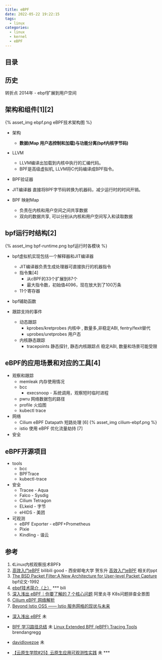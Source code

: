 ```yaml
---
title: eBPF
date: 2022-05-22 19:22:15
tags:
  - linux
categories:
  - linux 
  - kernel
  - eBPF
---
```


<p></p>
<!-- more -->

## 目录
<!-- toc -->

## 历史
转折点 2014年 - ebpf扩展到用户空间


## 架构和组件[1][2]

{% asset_img  ebpf.png  eBPF技术架构图 %}

+ 架构
  - **数据(Map 用户态控制和加载)与功能分离(bpf内核字节码)**

+ LLVM
  - LLVM编译出加载到内核中执行的汇编代码。
  - BPF是高级虚拟机, LLVM将C代码编译成BPF指令。

+ BPF验证器

+ JIT编译器
直接将BPF字节码转换为机器码，减少运行时的时间开销。

+ BPF 映射Map
  - 负责在内核和用户空间之间共享数据
  - 双向的数据共享, 可以分别从内核和用户空间写入和读取数据


## bpf运行时结构[2]
{% asset_img  bpf-runtime.png  bpf运行时各模块  %}

+ bpf虚拟机实现包括一个解释器和JIT编译器
  + JIT编译器负责生成处理器可直接执行的机器指令
  + 指令集[4]
      - 从cBPF的33个扩展到87个
      - 最大指令数，初始值4096，现在放大到了100万条
  + 11个寄存器

+ bpf辅助函数

+ 跟踪支持的事件
  + 动态跟踪
    - kprobes/kretprobes
      内核中 , 数量多,非稳定ABI, fentry/fexit替代
    - uprobes/uretprobes
      用户态
  + 内核静态跟踪
    - tracepoints 
      静态探针, 静态内核跟踪点
      稳定ABI, 数量和场景可能受限


## eBPF的应用场景和对应的工具[4]
+ 观察和跟踪
  + memleak
    内存使用情况
  + bcc
    + execsnoop - 系统调用，观察短时临时进程
  + pwru
    网络数据包的路径
  + profile
    火焰图  
  + kubectl trace  
+ 网络
  + Cilium eBPF Datapath 短路处理 [6]
  {% asset_img cilium-ebpf.png  %} 
  + istio 使用 eBPF 优化流量劫持 [7]
+ 安全  

## eBPF开源项目
+ tools
  + bcc 
  + BPFTrace
  + kubectl-trace
+ 安全
  + Tracee - Aqua
  + Falco - Sysdig
  + Cilium Tetragon
  + ELkeid - 字节
  + eHIDS - 美团
+ 可观测
  + eBPF Exporter - eBPF+Prometheus
  + Pixie
  + Kindling - 谐云

## 参考
1. 《Linux内核观察技术BPF》
2. [高效入门eBPF](https://www.bilibili.com/video/BV1LX4y157Gp?spm_id_from=333.1007.top_right_bar_window_history.content.click&vd_source=f6e8c1128f9f264c5ab8d9411a644036) bilibili good - 西安邮电大学 贺东升
[高效入门eBPF](http://kerneltravel.net/blog/2021/ebpf_beginner/ebpf.pdf) 相关的ppt  
3. [The BSD Packet Filter:A New Architecture for User-level Packet Capture](https://www.tcpdump.org/papers/bpf-usenix93.pdf) bpf论文-1992
4. [ebpf技术简介（上）](https://www.bilibili.com/video/BV1BT4y1q7wx?spm_id_from=333.880.my_history.page.click&vd_source=f6e8c1128f9f264c5ab8d9411a644036) *** bili
5. [深入浅出 eBPF｜你要了解的 7 个核心问题](https://blog.csdn.net/alisystemsoftware/article/details/125753307)  阿里炎寻
   K8s问题排查全景图 
6. [Cilium eBPF 网络解析](https://cloud.tencent.com/developer/article/1916561)
7. [Beyond Istio OSS —— Istio 服务网格的现状与未来](https://jimmysong.io/blog/beyond-istio-oss/#ebpf)

+ [深入浅出 eBPF](https://www.ebpf.top/categories/BPF/) 未

+ [BPF 学习路径总结](https://feisky.xyz/posts/2021-01-06-ebpf-learn-path/) 未
  [Linux Extended BPF (eBPF) Tracing Tools](https://www.brendangregg.com/ebpf.html)  brendangregg
  
+ [davidlovezoe](https://davidlovezoe.club/wordpress/archives/tag/bpf) 未

+ [【云原生学院#25】云原生应用可观测性实践](https://www.bilibili.com/video/BV1CL411777R/)  未 *** 

   

 